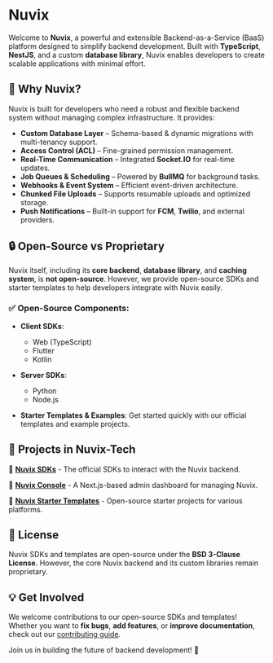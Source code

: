# Nuvix

Welcome to **Nuvix**, a powerful and extensible Backend-as-a-Service (BaaS) platform designed to simplify backend development. Built with **TypeScript**, **NestJS**, and a custom **database library**, Nuvix enables developers to create scalable applications with minimal effort.

## 🚀 Why Nuvix?

Nuvix is built for developers who need a robust and flexible backend system without managing complex infrastructure. It provides:

- **Custom Database Layer** – Schema-based & dynamic migrations with multi-tenancy support.
- **Access Control (ACL)** – Fine-grained permission management.
- **Real-Time Communication** – Integrated **Socket.IO** for real-time updates.
- **Job Queues & Scheduling** – Powered by **BullMQ** for background tasks.
- **Webhooks & Event System** – Efficient event-driven architecture.
- **Chunked File Uploads** – Supports resumable uploads and optimized storage.
- **Push Notifications** – Built-in support for **FCM**, **Twilio**, and external providers.

## 🔒 Open-Source vs Proprietary

Nuvix itself, including its **core backend**, **database library**, and **caching system**, is **not open-source**. However, we provide open-source SDKs and starter templates to help developers integrate with Nuvix easily.

### ✅ Open-Source Components:
- **Client SDKs**: 
  - Web (TypeScript)
  - Flutter
  - Kotlin
  
- **Server SDKs**:
  - Python
  - Node.js
  
- **Starter Templates & Examples**: Get started quickly with our official templates and example projects.

## 📂 Projects in Nuvix-Tech

🔹 **[Nuvix SDKs](https://github.com/Nuvix-Tech/nuvix-sdks)** - The official SDKs to interact with the Nuvix backend.

🔹 **[Nuvix Console](https://github.com/Nuvix-Tech/nuvix-console)** - A Next.js-based admin dashboard for managing Nuvix.

🔹 **[Nuvix Starter Templates](https://github.com/Nuvix-Tech/nuvix-starters)** - Open-source starter projects for various platforms.

## 📜 License

Nuvix SDKs and templates are open-source under the **BSD 3-Clause License**. However, the core Nuvix backend and its custom libraries remain proprietary.

## 💡 Get Involved

We welcome contributions to our open-source SDKs and templates! Whether you want to **fix bugs**, **add features**, or **improve documentation**, check out our [contributing guide](https://github.com/Nuvix-Tech/.github/blob/main/CONTRIBUTING.md).

Join us in building the future of backend development! 🚀

